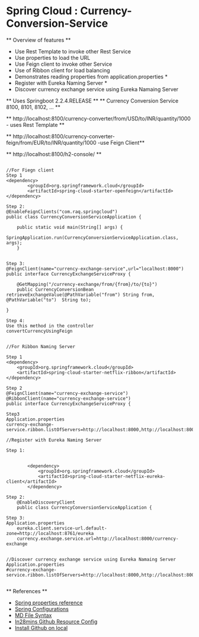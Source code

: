 # Spring Cloud : Currency-Conversion-Service
 

** Overview of features **
* Use Rest Template to invoke other Rest Service
* Use properties to load the URL
* Use Feign client to invoke other Service
* Use of Ribbon client for load balancing
* Demonstrates reading properties from application.properties *
* Register with Eureka Naming Server *
* Discover currency exchange service using Eureka Namaing Server


** Uses Springboot 2.2.4.RELEASE **
** Currency Conversion Service 8100, 8101, 8102, ... **

 

**  http://localhost:8100/currency-converter/from/USD/to/INR/quantity/1000 - uses Rest Template **

**  http://localhost:8100/currency-converter-feign/from/EUR/to/INR/quantity/1000 -use Feign Client**

**  http://localhost:8100/h2-console/ **  

```

//For Fiegn client
Step 1
<dependency>
		<groupId>org.springframework.cloud</groupId>
		<artifactId>spring-cloud-starter-openfeign</artifactId>
</dependency>

Step 2:
@EnableFeignClients("com.raq.springcloud")
public class CurrencyConversionServiceApplication {

	public static void main(String[] args) {
		SpringApplication.run(CurrencyConversionServiceApplication.class, args);
	}
	
	
Step 3:
@FeignClient(name="currency-exchange-service",url="localhost:8000")
public interface CurrencyExchangeServiceProxy {

	@GetMapping("/currency-exchange/from/{from}/to/{to}")
	public CurrencyConversionBean retrieveExchangeValue(@PathVariable("from") String from, @PathVariable("to") 	String to);

}

Step 4:
Use this method in the controller
convertCurrencyUsingFeign


//For Ribbon Naming Server	

Step 1
<dependency>
	<groupId>org.springframework.cloud</groupId>
	<artifactId>spring-cloud-starter-netflix-ribbon</artifactId>
</dependency>
		
Step 2
@FeignClient(name="currency-exchange-service")
@RibbonClient(name="currency-exchange-service")
public interface CurrencyExchangeServiceProxy {

Step3
Application.properties
currency-exchange-service.ribbon.listOfServers=http://localhost:8000,http://localhost:8001

//Register with Eureka Naming Server

Step 1:


		<dependency>
			<groupId>org.springframework.cloud</groupId>
			<artifactId>spring-cloud-starter-netflix-eureka-client</artifactId>
		</dependency>

Step 2:
	@EnableDiscoveryClient
	public class CurrencyConversionServiceApplication {

Step 3:
Application.properties
	eureka.client.service-url.default-zone=http://localhost:8761/eureka 
	currency.exchange.service.url=http://localhost:8000/currency-exchange


//Discover currency exchange service using Eureka Namaing Server
Application.properties
#currency-exchange-service.ribbon.listOfServers=http://localhost:8000,http://localhost:8001


```


** References **

* [Spring properties reference](https://docs.spring.io/spring-boot/docs/current/reference/html/common-application-properties.html)
* [Spring Configurations](https://www.baeldung.com/properties-with-spring)
* [MD File Syntax](https://confluence.atlassian.com/bitbucketserver/markdown-syntax-guide-776639995.html)
* [In28mins Github Resource Config](https://github.com/in28minutes/spring-microservices/tree/master/03.microservices)
* [Install Github on local](https://git-scm.com/)
